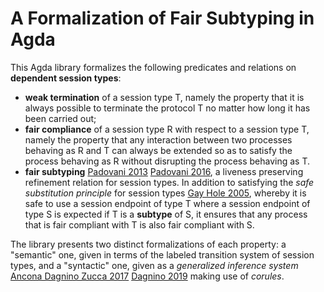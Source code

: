 # A Formalization of Fair Subtyping in Agda

This Agda library formalizes the following predicates and relations
on **dependent session types**:

* **weak termination** of a session type T, namely the property that
  it is always possible to terminate the protocol T no matter how
  long it has been carried out;
* **fair compliance** of a session type R with respect to a session
  type T, namely the property that any interaction between two
  processes behaving as R and T can always be extended so as to
  satisfy the process behaving as R without disrupting the process
  behaving as T.
* **fair subtyping** [Padovani 2013] [Padovani 2016], a liveness
  preserving refinement relation for session types. In addition to
  satisfying the *safe substitution principle* for session types
  [Gay Hole 2005], whereby it is safe to use a session endpoint of
  type T where a session endpoint of type S is expected if T is a
  **subtype** of S, it ensures that any process that is fair
  compliant with T is also fair compliant with S.

The library presents two distinct formalizations of each property: a
"semantic" one, given in terms of the labeled transition system of
session types, and a "syntactic" one, given as a *generalized
inference system* [Ancona Dagnino Zucca 2017] [Dagnino 2019] making
use of *corules*.

[Gay Hole 2005]: 10.1007/s00236-005-0177-z
[Ancona Dagnino Zucca 2017]: 10.1007/978-3-662-54434-1\_2
[Dagnino 2019]: 10.23638/LMCS-15(1:26)2019
[Padovani 2013]: 10.1007/978-3-642-39212-2\_34
[Padovani 2016]: 10.1017/S096012951400022X
